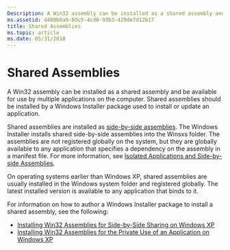 ```yaml
---
Description: A Win32 assembly can be installed as a shared assembly and be available for use by multiple applications on the computer. Shared assemblies should be installed by a Windows Installer package used to install or update an application.
ms.assetid: d408b0a9-8dc5-4cd0-93b3-429de7d12b17
title: Shared Assemblies
ms.topic: article
ms.date: 05/31/2018
---
```


# Shared Assemblies

A Win32 assembly can be installed as a shared assembly and be available for use by multiple applications on the computer. Shared assemblies should be installed by a Windows Installer package used to install or update an application.

Shared assemblies are installed as [side-by-side assemblies](side-by-side-assemblies.md). The Windows Installer installs shared side-by-side assemblies into the Winsxs folder. The assemblies are not registered globally on the system, but they are globally available to any application that specifies a dependency on the assembly in a manifest file. For more information, see [Isolated Applications and Side-by-side Assemblies](https://msdn.microsoft.com/library/Dd408052(v=VS.85).aspx).

On operating systems earlier than Windows XP, shared assemblies are usually installed in the Windows system folder and registered globally. The latest installed version is available to any application that binds to it.

For information on how to author a Windows Installer package to install a shared assembly, see the following:

-   [Installing Win32 Assemblies for Side-by-Side Sharing on Windows XP](installing-win32-assemblies-for-side-by-side-sharing-on-windows-xp.md)
-   [Installing Win32 Assemblies for the Private Use of an Application on Windows XP](installing-win32-assemblies-for-the-private-use-of-an-application-on-windows-xp.md)

 

 



